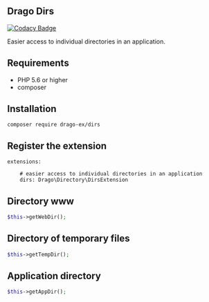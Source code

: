 ## Drago Dirs

[![Codacy Badge](https://api.codacy.com/project/badge/Grade/c4e704cb7bb04cdc83335fd17fefeb81)](https://www.codacy.com/app/accgit/dirs?utm_source=github.com&utm_medium=referral&utm_content=drago-ex/dirs&utm_campaign=badger)

Easier access to individual directories in an application.

## Requirements

- PHP 5.6 or higher
- composer

## Installation

```
composer require drago-ex/dirs
```

## Register the extension

```
extensions:

	# easier access to individual directories in an application
	dirs: Drago\Directory\DirsExtension
```

## Directory www

```php
$this->getWebDir();
```

## Directory of temporary files

```php
$this->getTempDir();
```

## Application directory

```php
$this->getAppDir();
```
